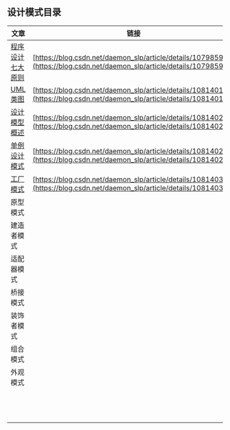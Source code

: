 ## 设计模式目录

| 文章                                                         | 链接                                                         |
| ------------------------------------------------------------ | ------------------------------------------------------------ |
| [程序设计七大原则](https://blog.csdn.net/daemon_slp/article/details/107985930) | [https://blog.csdn.net/daemon_slp/article/details/107985930](https://blog.csdn.net/daemon_slp/article/details/107985930) |
| [UML类图](https://blog.csdn.net/daemon_slp/article/details/108140118) | [https://blog.csdn.net/daemon_slp/article/details/108140118](https://blog.csdn.net/daemon_slp/article/details/108140118) |
| [设计模型概述](https://blog.csdn.net/daemon_slp/article/details/108140216) | [https://blog.csdn.net/daemon_slp/article/details/108140216](https://blog.csdn.net/daemon_slp/article/details/108140216) |
| [单例设计模式](https://blog.csdn.net/daemon_slp/article/details/108140263) | [https://blog.csdn.net/daemon_slp/article/details/108140263](https://blog.csdn.net/daemon_slp/article/details/108140263) |
| [工厂模式](https://blog.csdn.net/daemon_slp/article/details/108140366) | [https://blog.csdn.net/daemon_slp/article/details/108140366](https://blog.csdn.net/daemon_slp/article/details/108140366) |
| 原型模式                                                     |                                                              |
| 建造者模式                                                   |                                                              |
| 适配器模式                                                   |                                                              |
| 桥接模式                                                     |                                                              |
| 装饰者模式                                                   |                                                              |
| 组合模式                                                     |                                                              |
| 外观模式                                                     |                                                              |
|                                                              |                                                              |
|                                                              |                                                              |
|                                                              |                                                              |
|                                                              |                                                              |
|                                                              |                                                              |
|                                                              |                                                              |
|                                                              |                                                              |
|                                                              |                                                              |
|                                                              |                                                              |
|                                                              |                                                              |
|                                                              |                                                              |
|                                                              |                                                              |
|                                                              |                                                              |

